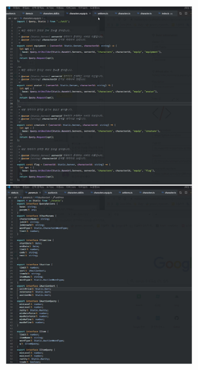 


![Alt text](https://raw.githubusercontent.com/k22pr/SPR-theme/master/img/image1.jpg)
![Alt text](https://raw.githubusercontent.com/k22pr/SPR-theme/master/img/image2.jpg)
